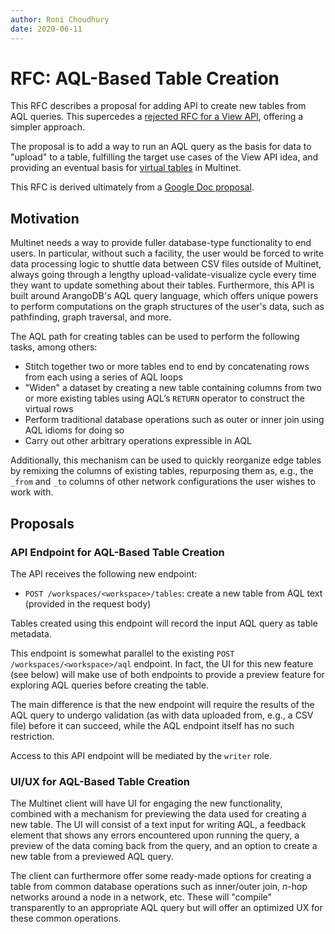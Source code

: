 ```yaml
---
author: Roni Choudhury
date: 2020-06-11
---
```


# RFC: AQL-Based Table Creation

This RFC describes a proposal for adding API to create new tables from AQL
queries. This supercedes a [rejected RFC for a View API](view_api_rejected.md),
offering a simpler approach.

The proposal is to add a way to run an AQL query as the basis for data to
"upload" to a table, fulfilling the target use cases of the View API idea, and
providing an eventual basis for [virtual tables](https://docs.google.com/document/d/15WMH_FO10qDPtwu5A_uq4Ex2tWoOcVZsGmt1e-nNM3Q/edit)
in Multinet.

This RFC is derived ultimately from a [Google Doc proposal](https://docs.google.com/document/d/1C8VDA867jn6sLnLtOlsZAJVn7nGxg5lGq7OSYcPa848/edit).

## Motivation

Multinet needs a way to provide fuller database-type functionality to end users.
In particular, without such a facility, the user would be forced to write data
processing logic to shuttle data between CSV files outside of Multinet, always
going through a lengthy upload-validate-visualize cycle every time they want to
update something about their tables. Furthermore, this API is built around
ArangoDB's AQL query language, which offers unique powers to perform
computations on the graph structures of the user's data, such as pathfinding,
graph traversal, and more.

The AQL path for creating tables can be used to perform the following tasks,
among others:
- Stitch together two or more tables end to end by concatenating rows from each
  using a series of AQL loops
- "Widen" a dataset by creating a new table containing columns from two or more
  existing tables using AQL’s `RETURN` operator to construct the virtual rows
- Perform traditional database operations such as outer or inner join using AQL
  idioms for doing so
- Carry out other arbitrary operations expressible in AQL

Additionally, this mechanism can be used to quickly reorganize edge tables by
remixing the columns of existing tables, repurposing them as, e.g., the `_from` and
`_to` columns of other network configurations the user wishes to work with.

## Proposals

### API Endpoint for AQL-Based Table Creation

The API receives the following new endpoint:

- `POST /workspaces/<workspace>/tables`: create a new table from AQL text
  (provided in the request body)

Tables created using this endpoint will record the input AQL query as table
metadata.

This endpoint is somewhat parallel to the existing `POST
/workspaces/<workspace>/aql` endpoint. In fact, the UI for this new feature (see
below) will make use of both endpoints to provide a preview feature for
exploring AQL queries before creating the table.

The main difference is that the new endpoint will require the results of the AQL
query to undergo validation (as with data uploaded from, e.g., a CSV file)
before it can succeed, while the AQL endpoint itself has no such restriction.

Access to this API endpoint will be mediated by the `writer` role.

### UI/UX for AQL-Based Table Creation

The Multinet client will have UI for engaging the new functionality, combined
with a mechanism for previewing the data used for creating a new table. The UI
will consist of a text input for writing AQL, a feedback element that shows any
errors encountered upon running the query, a preview of the data coming back
from the query, and an option to create a new table from a previewed AQL query.

The client can furthermore offer some ready-made options for creating a table
from common database operations such as inner/outer join, *n*-hop networks
around a node in a network, etc. These will "compile" transparently to an
appropriate AQL query but will offer an optimized UX for these common
operations.
